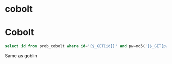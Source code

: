 # cobolt

# Cobolt

```sql
select id from prob_cobolt where id='{$_GET[id]}' and pw=md5('{$_GET[pw]}')
```

Same as goblin